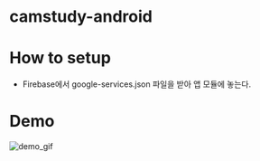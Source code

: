 # camstudy-android

# How to setup

- Firebase에서 google-services.json 파일을 받아 앱 모듈에 놓는다.

# Demo

![demo_gif](https://user-images.githubusercontent.com/57604817/231461180-7123b3f0-d289-4d2b-9c59-6ac8d0ba5fb5.gif)
